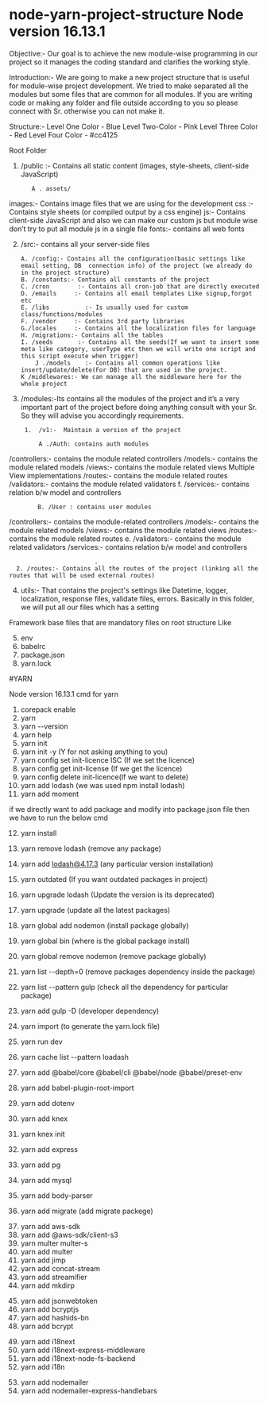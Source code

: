 # node-yarn-project-structure Node version 16.13.1
<!-- Crave Api   -->

Objective:-  Our goal is to achieve the new module-wise programming in our project so it manages the coding standard and clarifies the working style.

Introduction:- We are going to make a new project structure that is useful for module-wise project development. We tried to make separated all the modules but some files that are common for all modules. If you are writing code or making any folder and file outside according to you so please connect with Sr. otherwise you can not make it. 

Structure:-
Level One Color - Blue
Level Two-Color - Pink
Level Three Color - Red
Level Four Color -  #cc4125

Root Folder


 1. /public :- Contains all static content (images, style-sheets, client-side JavaScript)
	
           A . assets/
images:- Contains image files that we are using for the development
css :- Contains style sheets (or compiled output by a css engine)
js:- Contains client-side JavaScript and also we can make our custom js but module wise don’t try to put all module js in a single file
fonts:- contains all web fonts



 2. /src:- contains all your server-side files
	
	    A. /config:- Contains all the configuration(basic settings like email setting, DB  connection info) of the project (we already do in the project structure)
	    B. /constants:- Contains all constants of the project
	    C. /cron        :- Contains all cron-job that are directly executed
	    D. /emails     :- Contains all email templates Like signup,forgot etc 
	    E. /libs          :- Is usually used for custom class/functions/modules
	    F. /vendor     :- Contains 3rd party libraries
	    G./locales     :- Contains all the localization files for language 
	    H. /migrations:- Contains all the tables
	    I. /seeds       :- Contains all the seeds(If we want to insert some meta like category, userType etc then we will write one script and this script execute when trigger) 
            J ./models    :- Contains all common operations like insert/update/delete(For DB) that are used in the project.
	    K /middlewares:- We can manage all the middleware here for the whole project

3. /modules:-Its contains all the modules of the project and it’s a very important part of the project before doing anything consult with your Sr. So they will advise you accordingly requirements.  
       
        1.  /v1:-  Maintain a version of the project
           
            A ./Auth: contains auth modules 
             
/controllers:- contains the module related controllers
/models:- contains the module related models
/views:- contains the module related views Multiple View implementations 
/routes:- contains the module related routes
/validators:- contains the module related validators
             f.  /services:- contains relation b/w model and controllers

       
            B. /User : contains user modules 

/controllers:- contains the module-related controllers
/models:- contains the module related models
/views:- contains the module related views
/routes:- contains the module related routes
     e.  /validators:- contains the module related validators
 /services:- contains relation b/w model and controllers


                            .
      2. /routes:- Contains all the routes of the project (linking all the routes that will be used external routes)


4. utils:- That contains the project's settings like Datetime, logger, localization, response files, validate files, errors. Basically in this folder, we will put all our files which has a setting

Framework base files that are mandatory files on root structure Like 

5. env
6. babelrc
7. package.json
8. yarn.lock

#YARN

Node version 16.13.1
cmd for yarn

1. corepack enable
2. yarn
3. yarn --version
4. yarn help
5. yarn init
6. yarn init -y (Y for not asking anything to you)
7. yarn config set init-licence ISC (If we set the licence)
8. yarn config get init-license (If we get the licence)
9. yarn config delete init-licence(If we want to delete)
10. yarn add lodash (we was used npm install lodash)
11. yarn add moment

if we directly want to add package and modify into package.json file then we have to run the below cmd

12. yarn install
13. yarn remove lodash (remove any package)
14. yarn add lodash@4.17.3 (any particular version installation)
15. yarn outdated  (If you want outdated packages in project)
16. yarn upgrade lodash (Update the version is its deprecated)
17. yarn upgrade (update all the latest packages)
18. yarn global add nodemon (install package globally)
19. yarn global bin (where is the global package install) 
20. yarn global remove nodemon (remove package globally)
21. yarn list --depth=0  (remove packages dependency inside the package)
22. yarn list --pattern gulp (check all the dependency for particular package)
23. yarn add gulp -D (developer dependency)
24. yarn import (to generate the yarn.lock file)
25. yarn run dev
26. yarn cache list --pattern loadash

27. yarn add  @babel/core @babel/cli @babel/node @babel/preset-env
28. yarn add babel-plugin-root-import
29. yarn add dotenv
30. yarn add knex
31. yarn knex init
32. yarn add express
33. yarn add pg
34. yarn add mysql
35. yarn add body-parser
36. yarn add migrate (add migrate packege)
<!-- file upload packege -->
37. yarn add aws-sdk
38. yarn add @aws-sdk/client-s3
39. yarn multer multer-s
40. yarn add multer
41. yarn add jimp
42. yarn add concat-stream
43. yarn add streamifier
44. yarn add mkdirp
<!-- authentication and hashing package -->
45. yarn add jsonwebtoken
46. yarn add bcryptjs
47. yarn add hashids-bn
48. yarn add bcrypt 

<!-- localization package -->
49. yarn add i18next
50. yarn add i18next-express-middleware
51. yarn add i18next-node-fs-backend
52. yarn add i18n
<!-- email package -->
53. yarn add nodemailer
54. yarn add nodemailer-express-handlebars

